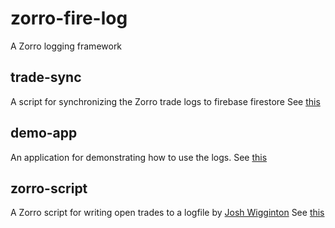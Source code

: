# zorro-fire-log
A Zorro logging framework

## trade-sync
A script for synchronizing the Zorro trade logs to firebase firestore
See [this](https://github.com/phl3x0r/zorro-fire-log/tree/master/trade-sync)

## demo-app
An application for demonstrating how to use the logs.
See [this](https://github.com/phl3x0r/zorro-fire-log/tree/master/demo-app)

## zorro-script
A Zorro script for writing open trades to a logfile by [Josh Wigginton](https://github.com/joshwigginton)
See [this](https://github.com/phl3x0r/zorro-fire-log/tree/master/zorro-script)
